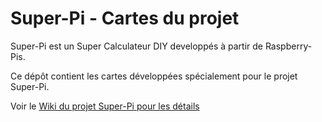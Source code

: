 # Super-Pi - Cartes du projet

Super-Pi est un Super Calculateur DIY developpés à partir de Raspberry-Pis.

Ce dépôt contient les cartes développées spécialement pour le projet Super-Pi.

Voir le [Wiki du projet Super-Pi pour les détails](https://wiki.mchobby.be/index.php?title=SuperPi-Accueil)
